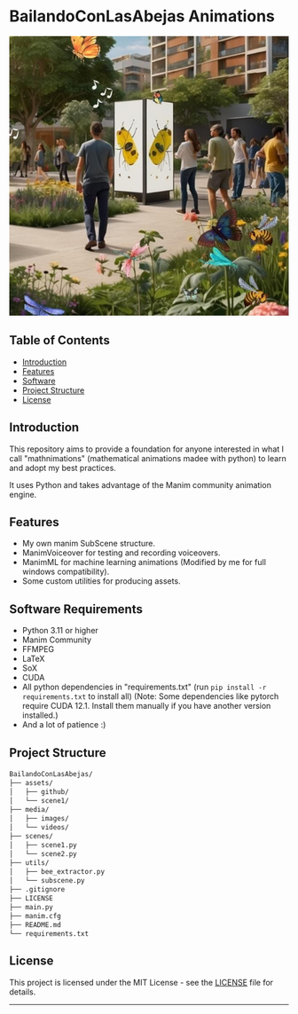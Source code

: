 # BailandoConLasAbejas Animations

![Logo](assets/github/bailandoconlasabejas.jpg)

## Table of Contents
- [Introduction](#introduction)
- [Features](#features)
- [Software](#software-requirements)
- [Project Structure](#project-structure)
- [License](#license)

## Introduction
This repository aims to provide a foundation for anyone interested in what I call "mathnimations" (mathematical animations madee with python) to learn and adopt my best practices. 

It uses Python and takes advantage of the Manim community animation engine.

## Features
- My own manim SubScene structure.
- ManimVoiceover for testing and recording voiceovers.
- ManimML for machine learning animations (Modified by me for full windows compatibility).
- Some custom utilities for producing assets.

## Software Requirements
- Python 3.11 or higher
- Manim Community
- FFMPEG
- LaTeX
- SoX
- CUDA
- All python dependencies in "requirements.txt" (run `pip install -r requirements.txt` to install all) 
(Note: Some dependencies like pytorch require CUDA 12.1. Install them manually if you have another version installed.)
- And a lot of patience :)

## Project Structure
```
BailandoConLasAbejas/
├── assets/
│   ├── github/
│   └── scene1/
├── media/
│   ├── images/
│   └── videos/
├── scenes/
│   ├── scene1.py
│   └── scene2.py
├── utils/
│   ├── bee_extractor.py
│   └── subscene.py
├── .gitignore
├── LICENSE
├── main.py
├── manim.cfg
├── README.md
└── requirements.txt
```

## License
This project is licensed under the MIT License - see the [LICENSE](LICENSE) file for details.

---